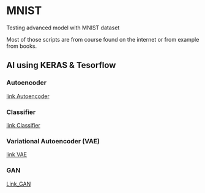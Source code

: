 # MNIST
Testing advanced model with MNIST dataset

Most of those scripts are from course found on the internet or from example from books.

## AI using KERAS & Tesorflow

### Autoencoder
[link Autoencoder](https://github.com/nakmuayFarang/start-with-MNIST/tree/master/Keras/AutoEncoder)

### Classifier

[link Classifier](https://github.com/nakmuayFarang/start-with-MNIST/tree/master/Keras//classifier)

### Variational Autoencoder (VAE)

[link VAE](https://github.com/nakmuayFarang/start-with-MNIST/tree/master/Keras/VAE)

### GAN

[Link_GAN](https://github.com/nakmuayFarang/start-with-MNIST/tree/master/Keras/GAN)
